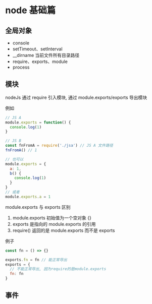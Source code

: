 # node 基础篇

## 全局对象

- console
- setTimeout、setInterval
- \_\_dirname 当前文件所有目录路径
- require、exports、module
- process

## 模块

nodeJs 通过 require 引入模块, 通过 module.exports/exports 导出模块

例如

```javascript
// JS A
module.exports = function() {
  console.log(1)
}

// JS B
const fnFromA = require('./jsa') // JS A 文件路径
fnFromA() // 1

// 也可以
module.exports = {
  a: 1,
  b() {
    console.log(1)
  }
}
// 或者
module.exports.a = 1
```

module.exports 与 exports 区别

1. module.exports 初始值为一个空对象 {}
2. exports 是指向的 module.exports 的引用
3. require() 返回的是 module.exports 而不是 exports

例子

```javascript
const fn = () => {}

exports.fn = fn // 能正常导出
exports = {
  // 不能正常导出, 因为require的是module.exports
  fn: fn
}
```

## 事件
